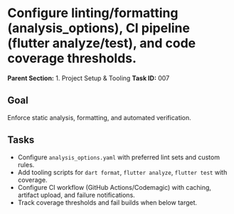 # Configure linting/formatting (analysis_options), CI pipeline (flutter analyze/test), and code coverage thresholds.

**Parent Section:** 1. Project Setup & Tooling
**Task ID:** 007

## Goal
Enforce static analysis, formatting, and automated verification.

## Tasks
- Configure `analysis_options.yaml` with preferred lint sets and custom rules.
- Add tooling scripts for `dart format`, `flutter analyze`, `flutter test` with coverage.
- Configure CI workflow (GitHub Actions/Codemagic) with caching, artifact upload, and failure notifications.
- Track coverage thresholds and fail builds when below target.

